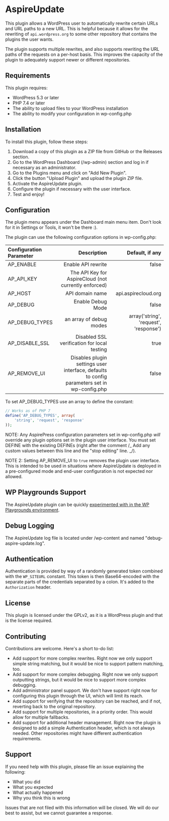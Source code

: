# AspireUpdate

This plugin allows a WordPress user to automatically rewrite certain URLs and URL paths to a new URL. This is
helpful because it allows for the rewriting of `api.wordpress.org` to some other repository that contains the plugins
the user wants.

The plugin supports multiple rewrites, and also supports rewriting the URL paths of the requests on a per-host basis.
This improves the capacity of the plugin to adequately support newer or different repositories.

## Requirements

This plugin requires:

- WordPress 5.3 or later
- PHP 7.4 or later
- The ability to upload files to your WordPress installation
- The ability to modify your configuration in wp-config.php

## Installation

To install this plugin, follow these steps:

1. Download a copy of this plugin as a ZIP file from GitHub or the Releases section.
2. Go to the WordPress Dashboard (/wp-admin) section and log in if necessary as an administrator.
3. Go to the Plugins menu and click on "Add New Plugin".
4. Click the button "Upload Plugin" and upload the plugin ZIP file.
5. Activate the AspireUpdate plugin.
6. Configure the plugin if necessary with the user interface.
7. Test and enjoy!

## Configuration

The plugin menu appears under the Dashboard main menu item. Don't look for it in Settings or Tools, it won't be there :).

The plugin can use the following configuration options in wp-config.php:

| Configuration Parameter |                                                                                 Description |                        Default, if any |
| :---------------------- | ------------------------------------------------------------------------------------------: | -------------------------------------: |
| AP_ENABLE               |                                                                          Enable API rewrite |                                  false |
| AP_API_KEY              |                                        The API Key for AspireCloud (not currently enforced) |                                        |
| AP_HOST                 |                                                                             API domain name |                    api.aspirecloud.org |
| AP_DEBUG                |                                                                           Enable Debug Mode |                                  false |
| AP_DEBUG_TYPES          |                                                                     an array of debug modes | array('string', 'request', 'response') |
| AP_DISABLE_SSL          |                                                 Disabled SSL verification for local testing |                                   true |
| AP_REMOVE_UI            | Disables plugin settings user interface, defaults to config parameters set in wp-config.php |                                  false |

To set AP_DEBUG_TYPES use an array to define the constant:

```php
// Works as of PHP 7
define('AP_DEBUG_TYPES', array(
    'string', 'request', 'response'
));
```

NOTE: Any AspirePress configuration parameters set in wp-config.php _will_ override any plugin options set in the plugin user interface. You must set DEFINE with the existing DEFINEs (right after the comment /_ Add any custom values between this line and the "stop editing" line. _/).

NOTE 2: Setting AP_REMOVE_UI to `true` removes the plugin user interface. This is intended to be used in situations where AspireUpdate is deployed in a pre-configured mode and end-user configuration is not expected nor allowed.

## WP Playgrounds Support

The AspireUpdate plugin can be quickly [experimented with in the WP Playgrounds environment](https://playground.wordpress.net/?blueprint-url=https://raw.githubusercontent.com/aspirepress/AspireUpdate/refs/heads/playground-ready/assets/playground/blueprint.json).

## Debug Logging

The AspireUpdate log file is located under /wp-content and named "debug-aspire-update.log".

## Authentication

Authentication is provided by way of a randomly generated token combined with the `WP_SITEURL` constant. This token is
then Base64-encoded with the separate parts of the credentials separated by a colon. It's added to the `Authorization`
header.

## License

This plugin is licensed under the GPLv2, as it is a WordPress plugin and that is the license required.

## Contributing

Contributions are welcome. Here's a short to-do list:

- Add support for more complex rewrites. Right now we only support simple string matching, but it would be nice to support pattern matching, too.
- Add support for more complex debugging. Right now we only support outputting strings, but it would be nice to support more complex debugging.
- Add administrator panel support. We don't have support right now for configuring this plugin through the UI, which will limit its reach.
- Add support for verifying that the repository can be reached, and if not, reverting back to the original repository.
- Add support for multiple repositories, in a priority order. This would allow for multiple fallbacks.
- Add support for additional header management. Right now the plugin is designed to add a simple Authentication header, which is not always needed. Other repositories might have different authentication requirements.

## Support

If you need help with this plugin, please file an issue explaining the following:

- What you did
- What you expected
- What actually happened
- Why you think this is wrong

Issues that are not filed with this information will be closed. We will do our best to assist, but we cannot guarantee a response.
